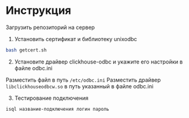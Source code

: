 # Инструкция

Загрузить репозиторий на сервер

1. Установить сертификат и библиотеку unixodbc

```bash
bash getcert.sh
```

2. Установите драйвер clickhouse-odbc и укажите его настройки в файле odbc.ini

Разместить файл в путь `/etc/odbc.ini`
Разместить драйвер `libclickhouseodbcw.so` в путь указанный в файле odbc.ini

3. Тестирование подключения

```
isql название-подключения логин пароль
```

